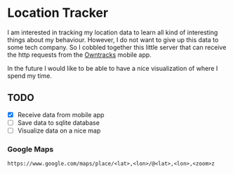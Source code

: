 # Location Tracker

I am interested in tracking my location data to learn all kind of interesting things about my behaviour. 
However, I do not want to give up this data to some tech company. So I cobbled together this little
server that can receive the http requests from the [Owntracks](https://owntracks.org/) mobile app.

In the future I would like to be able to have a nice visualization of where I spend my time.

## TODO

- &#x2612; Receive data from mobile app
- &#x2610; Save data to sqlite database
- &#x2610; Visualize data on a nice map

### Google Maps

`https://www.google.com/maps/place/<lat>,<lon>/@<lat>,<lon>,<zoom>z`



